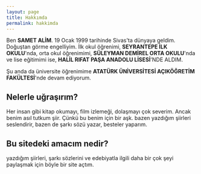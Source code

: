```yaml
---
layout: page
title: Hakkımda
permalink: hakkimda
---
```


Ben **SAMET ALİM**. 19 Ocak 1999 tarihinde Sivas'ta dünyaya geldim. Doğuştan görme engelliyim.
İlk okul öğrenimi, **SEYRANTEPE İLK OKULU**'nda, orta okul öğrenimimi, **SÜLEYMAN DEMİREL ORTA OKULU**'nda ve lise eğitimimi ise, **HALİL RIFAT PAŞA ANADOLU LİSESİ**'NDE ALDIM.

Şu anda da üniversite öğrenimime **ATATÜRK ÜNİVERSİTESİ AÇIKÖĞRETİM FAKÜLTESİ**'nde devam ediyorum.

## Nelerle uğraşırım?

Her insan gibi kitap okumayı, film izlemeği, dolaşmayı çok severim.
Ancak benim asıl tutkum şiir.
Çünkü bu benim için bir aşk.
bazen yazdığım şiirleri seslendirir, bazen de şarkı sözü yazar, besteler yaparım.

## Bu sitedeki amacım nedir?

yazdığım şiirleri, şarkı sözlerini ve edebiyatla ilgili daha bir çok şeyi paylaşmak için böyle bir site açtım.
